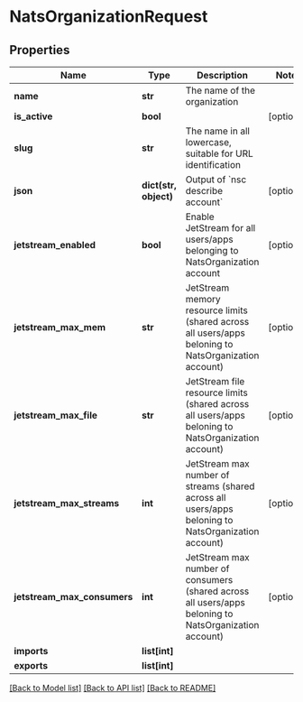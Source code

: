 # NatsOrganizationRequest


## Properties
Name | Type | Description | Notes
------------ | ------------- | ------------- | -------------
**name** | **str** | The name of the organization | 
**is_active** | **bool** |  | [optional] 
**slug** | **str** | The name in all lowercase, suitable for URL identification | 
**json** | **dict(str, object)** | Output of &#x60;nsc describe account&#x60; | [optional] 
**jetstream_enabled** | **bool** | Enable JetStream for all users/apps belonging to NatsOrganization account | [optional] 
**jetstream_max_mem** | **str** | JetStream memory resource limits (shared across all users/apps beloning to NatsOrganization account) | [optional] 
**jetstream_max_file** | **str** | JetStream file resource limits (shared across all users/apps beloning to NatsOrganization account) | [optional] 
**jetstream_max_streams** | **int** | JetStream max number of streams (shared across all users/apps beloning to NatsOrganization account) | [optional] 
**jetstream_max_consumers** | **int** | JetStream max number of consumers (shared across all users/apps beloning to NatsOrganization account) | [optional] 
**imports** | **list[int]** |  | 
**exports** | **list[int]** |  | 

[[Back to Model list]](../README.md#documentation-for-models) [[Back to API list]](../README.md#documentation-for-api-endpoints) [[Back to README]](../README.md)


